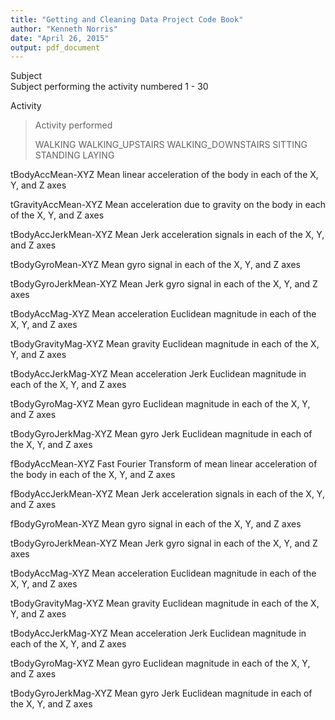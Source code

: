 ```yaml
---
title: "Getting and Cleaning Data Project Code Book"
author: "Kenneth Norris"
date: "April 26, 2015"
output: pdf_document
---
```


Subject     
    Subject performing the activity numbered 1 - 30

Activity    
> Activity performed
>
> WALKING
> WALKING_UPSTAIRS
> WALKING_DOWNSTAIRS
> SITTING
> STANDING
> LAYING

tBodyAccMean-XYZ
    Mean linear acceleration of the body in each of the X, Y, and Z axes

tGravityAccMean-XYZ
    Mean acceleration due to gravity on the body in each of the X, Y, and Z axes

tBodyAccJerkMean-XYZ
    Mean Jerk acceleration signals in each of the X, Y, and Z axes

tBodyGyroMean-XYZ
    Mean gyro signal in each of the X, Y, and Z axes

tBodyGyroJerkMean-XYZ
    Mean Jerk gyro signal in each of the X, Y, and Z axes

tBodyAccMag-XYZ
    Mean acceleration Euclidean magnitude in each of the X, Y, and Z axes

tBodyGravityMag-XYZ
    Mean gravity Euclidean magnitude in each of the X, Y, and Z axes

tBodyAccJerkMag-XYZ
    Mean acceleration Jerk Euclidean magnitude in each of the X, Y, and Z axes

tBodyGyroMag-XYZ
    Mean gyro Euclidean magnitude in each of the X, Y, and Z axes

tBodyGyroJerkMag-XYZ
    Mean gyro Jerk Euclidean magnitude in each of the X, Y, and Z axes

fBodyAccMean-XYZ
    Fast Fourier Transform of mean linear acceleration of the body in each of the X, Y, and Z axes

fBodyAccJerkMean-XYZ
    Mean Jerk acceleration signals in each of the X, Y, and Z axes

fBodyGyroMean-XYZ
    Mean gyro signal in each of the X, Y, and Z axes

tBodyGyroJerkMean-XYZ
    Mean Jerk gyro signal in each of the X, Y, and Z axes

tBodyAccMag-XYZ
    Mean acceleration Euclidean magnitude in each of the X, Y, and Z axes

tBodyGravityMag-XYZ
    Mean gravity Euclidean magnitude in each of the X, Y, and Z axes

tBodyAccJerkMag-XYZ
    Mean acceleration Jerk Euclidean magnitude in each of the X, Y, and Z axes

tBodyGyroMag-XYZ
    Mean gyro Euclidean magnitude in each of the X, Y, and Z axes

tBodyGyroJerkMag-XYZ
    Mean gyro Jerk Euclidean magnitude in each of the X, Y, and Z axes